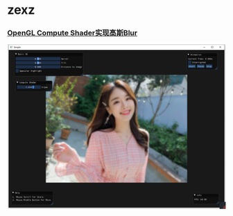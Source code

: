 # zexz

### [OpenGL Compute Shader实现高斯Blur](https://zhuanlan.zhihu.com/p/143210975)

![Gaussian](resources\images\Compute_Gaussian.png)
 
